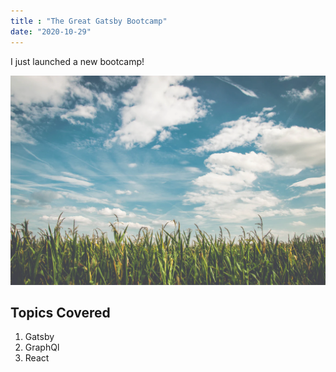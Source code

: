 ```yaml
---
title : "The Great Gatsby Bootcamp"
date: "2020-10-29"
---
```


I just launched a new bootcamp!

![Grass](./grass.jpg)

## Topics Covered

1. Gatsby
2. GraphQl
3. React